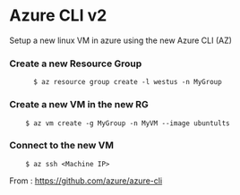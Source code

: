 # Azure CLI v2 

Setup a new linux VM in azure using the new Azure CLI (AZ)


### Create a new Resource Group 

```{r, engine='bash', count_lines}
      $ az resource group create -l westus -n MyGroup

```


### Create a new VM in the new RG 

```{r, engine='bash', count_lines}
    $ az vm create -g MyGroup -n MyVM --image ubuntults

```


### Connect to the new VM 

```{r, engine='bash', count_lines}
    $ az ssh <Machine IP>

```


From : https://github.com/azure/azure-cli
